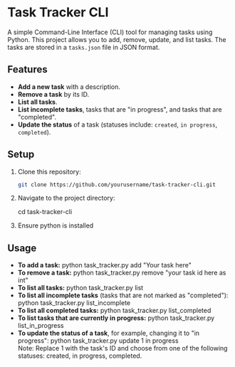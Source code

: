 # Task Tracker CLI

A simple Command-Line Interface (CLI) tool for managing tasks using Python. This project allows you to add, remove, update, and list tasks. The tasks are stored in a `tasks.json` file in JSON format.

## Features

- **Add a new task** with a description.
- **Remove a task** by its ID.
- **List all tasks**.
- **List incomplete tasks**, tasks that are "in progress", and tasks that are "completed".
- **Update the status** of a task (statuses include: `created`, `in progress`, `completed`).

## Setup

1. Clone this repository:

   ```bash
   git clone https://github.com/yourusername/task-tracker-cli.git
2. Navigate to the project directory:

   cd task-tracker-cli
3. Ensure python is installed
## Usage
- **To add a task:** python task_tracker.py add "Your task here"  
- **To remove a task:** python task_tracker.py remove "your task id here as int"  
- **To list all tasks:** python task_tracker.py list  
- **To list all incomplete tasks** (tasks that are not marked as "completed"): python task_tracker.py list_incomplete  
- **To list all completed tasks:** python task_tracker.py list_completed  
- **To list tasks that are currently in progress:** python task_tracker.py list_in_progress  
- **To update the status of a task**, for example, changing it to "in progress": python task_tracker.py update 1 in progress  
Note: Replace 1 with the task's ID and choose from one of the following statuses: created, in progress, completed.  
